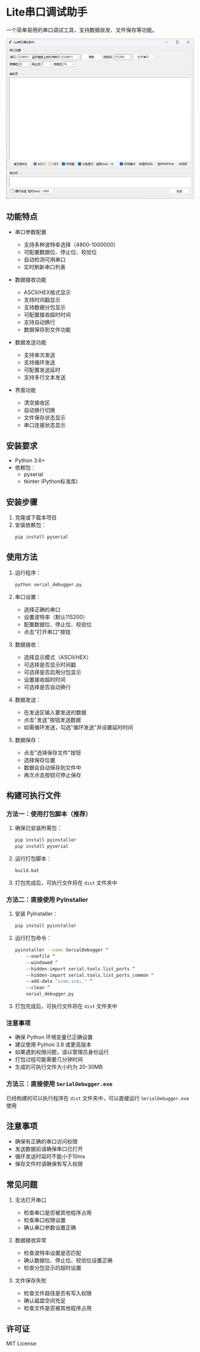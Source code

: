 # Lite串口调试助手

一个简单易用的串口调试工具，支持数据收发、文件保存等功能。

![my_picture](lite_serial_com.png "lite_serial_com")

## 功能特点

- 串口参数配置
  - 支持多种波特率选择（4800-1000000）
  - 可配置数据位、停止位、校验位
  - 自动检测可用串口
  - 实时刷新串口列表

- 数据接收功能
  - ASCII/HEX格式显示
  - 支持时间戳显示
  - 支持数据分包显示
  - 可配置接收超时时间
  - 支持自动换行
  - 数据保存到文件功能

- 数据发送功能
  - 支持单次发送
  - 支持循环发送
  - 可配置发送延时
  - 支持多行文本发送

- 界面功能
  - 清空接收区
  - 自动换行切换
  - 文件保存状态显示
  - 串口连接状态显示

## 安装要求

- Python 3.6+
- 依赖包：
  - pyserial
  - tkinter (Python标准库)

## 安装步骤

1. 克隆或下载本项目
2. 安装依赖包：
   ```bash
   pip install pyserial
   ```

## 使用方法

1. 运行程序：
   ```bash
   python serial_debugger.py
   ```

2. 串口设置：
   - 选择正确的串口
   - 设置波特率（默认115200）
   - 配置数据位、停止位、校验位
   - 点击"打开串口"按钮

3. 数据接收：
   - 选择显示模式（ASCII/HEX）
   - 可选择是否显示时间戳
   - 可选择是否启用分包显示
   - 设置接收超时时间
   - 可选择是否自动换行

4. 数据发送：
   - 在发送区输入要发送的数据
   - 点击"发送"按钮发送数据
   - 如需循环发送，勾选"循环发送"并设置延时时间

5. 数据保存：
   - 点击"选择保存文件"按钮
   - 选择保存位置
   - 数据会自动保存到文件中
   - 再次点击按钮可停止保存

## 构建可执行文件

### 方法一：使用打包脚本（推荐）

1. 确保已安装所需包：
   ```bash
   pip install pyinstaller
   pip install pyserial
   ```

2. 运行打包脚本：
   ```bash
   build.bat
   ```

3. 打包完成后，可执行文件将在 `dist` 文件夹中

### 方法二：直接使用 PyInstaller

1. 安装 PyInstaller：
   ```bash
   pip install pyinstaller
   ```

2. 运行打包命令：
   ```bash
   pyinstaller --name SerialDebugger ^
       --onefile ^
       --windowed ^
       --hidden-import serial.tools.list_ports ^
       --hidden-import serial.tools.list_ports_common ^
       --add-data "icon.ico;." ^
       --clean ^
       serial_debugger.py
   ```

3. 打包完成后，可执行文件将在 `dist` 文件夹中

### 注意事项

- 确保 Python 环境变量已正确设置
- 建议使用 Python 3.8 或更高版本
- 如果遇到权限问题，请以管理员身份运行
- 打包过程可能需要几分钟时间
- 生成的可执行文件大小约为 20-30MB

### 方法三：直接使用 `SerialDebugger.exe` 
已经构建的可以执行程序在 `dist` 文件夹中，可以直接运行 `SerialDebugger.exe`使用

## 注意事项

- 确保有正确的串口访问权限
- 发送数据前请确保串口已打开
- 循环发送时延时不能小于10ms
- 保存文件时请确保有写入权限

## 常见问题

1. 无法打开串口
   - 检查串口是否被其他程序占用
   - 检查串口权限设置
   - 确认串口参数设置正确

2. 数据接收异常
   - 检查波特率设置是否匹配
   - 确认数据位、停止位、校验位设置正确
   - 检查分包显示的超时设置

3. 文件保存失败
   - 检查文件路径是否有写入权限
   - 确认磁盘空间充足
   - 检查文件是否被其他程序占用

## 许可证

MIT License 